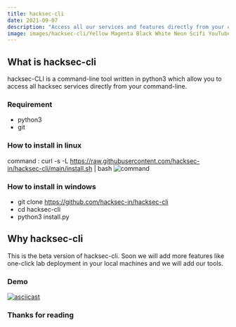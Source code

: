 ```yaml
---
title: hacksec-cli
date: 2021-09-07
description: "Access all our services and features directly from your command-line"
image: images/hacksec-cli/Yellow Magenta Black White Neon Scifi YouTube Channel Art.png
---
```


## What is hacksec-cli

hacksec-CLI is a command-line tool written in python3 which allow you to access all hacksec services directly from your command-line.



### Requirement

- python3
- git

### How to install in linux

command : curl -s -L https://raw.githubusercontent.com/hacksec-in/hacksec-cli/main/install.sh | bash
![command](/images/hacksec-cli/command.png)

### How to install in windows

- git clone https://github.com/hacksec-in/hacksec-cli
- cd hacksec-cli
- python3 install.py


## Why hacksec-cli

This is the beta version of hacksec-cli. Soon we will add more features like one-click lab deployment in your local machines and we will add our tools.

### Demo

[![asciicast](https://asciinema.org/a/432955.svg)](https://asciinema.org/a/432955)
### Thanks for reading
